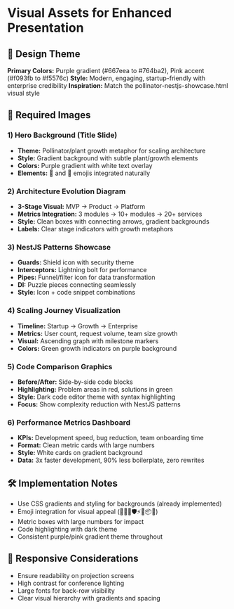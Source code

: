 # Visual Assets for Enhanced Presentation

## 🎨 Design Theme

**Primary Colors:** Purple gradient (#667eea to #764ba2), Pink accent (#f093fb to #f5576c)
**Style:** Modern, engaging, startup-friendly with enterprise credibility
**Inspiration:** Match the pollinator-nestjs-showcase.html visual style

## 📸 Required Images

### 1) Hero Background (Title Slide)

- **Theme:** Pollinator/plant growth metaphor for scaling architecture
- **Style:** Gradient background with subtle plant/growth elements
- **Colors:** Purple gradient with white text overlay
- **Elements:** 🌻 and 🌱 emojis integrated naturally

### 2) Architecture Evolution Diagram

- **3-Stage Visual:** MVP → Product → Platform
- **Metrics Integration:** 3 modules → 10+ modules → 20+ services
- **Style:** Clean boxes with connecting arrows, gradient backgrounds
- **Labels:** Clear stage indicators with growth metaphors

### 3) NestJS Patterns Showcase

- **Guards:** Shield icon with security theme
- **Interceptors:** Lightning bolt for performance
- **Pipes:** Funnel/filter icon for data transformation
- **DI:** Puzzle pieces connecting seamlessly
- **Style:** Icon + code snippet combinations

### 4) Scaling Journey Visualization

- **Timeline:** Startup → Growth → Enterprise
- **Metrics:** User count, request volume, team size growth
- **Visual:** Ascending graph with milestone markers
- **Colors:** Green growth indicators on purple background

### 5) Code Comparison Graphics

- **Before/After:** Side-by-side code blocks
- **Highlighting:** Problem areas in red, solutions in green
- **Style:** Dark code editor theme with syntax highlighting
- **Focus:** Show complexity reduction with NestJS patterns

### 6) Performance Metrics Dashboard

- **KPIs:** Development speed, bug reduction, team onboarding time
- **Format:** Clean metric cards with large numbers
- **Style:** White cards on gradient background
- **Data:** 3x faster development, 90% less boilerplate, zero rewrites

## 🛠️ Implementation Notes

- Use CSS gradients and styling for backgrounds (already implemented)
- Emoji integration for visual appeal (🌻🌱🚀🛡️⚡🧪📦🏢)
- Metric boxes with large numbers for impact
- Code highlighting with dark theme
- Consistent purple/pink gradient theme throughout

## 📱 Responsive Considerations

- Ensure readability on projection screens
- High contrast for conference lighting
- Large fonts for back-row visibility
- Clear visual hierarchy with gradients and spacing
